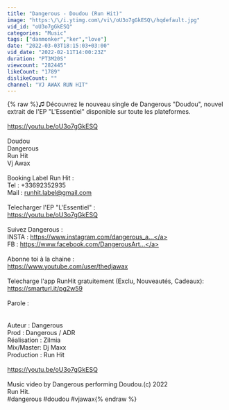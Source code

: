 ```yaml
---
title: "Dangerous - Doudou (Run Hit)"
image: "https:\/\/i.ytimg.com\/vi\/oU3o7gGkESQ\/hqdefault.jpg"
vid_id: "oU3o7gGkESQ"
categories: "Music"
tags: ["danmonker","ker","love"]
date: "2022-03-03T18:15:03+03:00"
vid_date: "2022-02-11T14:00:23Z"
duration: "PT3M20S"
viewcount: "282445"
likeCount: "1789"
dislikeCount: ""
channel: "VJ AWAX RUN HIT"
---
```

{% raw %}♫ Découvrez le nouveau single de Dangerous &quot;Doudou&quot;, nouvel extrait  de l'EP &quot;L'Essentiel&quot; disponible sur toute les plateformes.<br /><br /><a rel="nofollow" target="blank" href="https://youtu.be/oU3o7gGkESQ">https://youtu.be/oU3o7gGkESQ</a><br /><br />Doudou<br />Dangerous<br />Run Hit<br />Vj Awax<br /><br />Booking Label Run Hit :<br />Tel : +33692352935<br />Mail : runhit.label@gmail.com<br /><br />Telecharger l'EP &quot;L'Essentiel&quot; : <br /><a rel="nofollow" target="blank" href="https://youtu.be/oU3o7gGkESQ">https://youtu.be/oU3o7gGkESQ</a><br /><br />Suivez Dangerous : <br />INSTA : <a rel="nofollow" target="blank" href="https://www.instagram.com/dangerous_a...">https://www.instagram.com/dangerous_a...</a><br />FB : <a rel="nofollow" target="blank" href="https://www.facebook.com/DangerousArt...">https://www.facebook.com/DangerousArt...</a><br /><br />Abonne toi à la chaine : <br /><a rel="nofollow" target="blank" href="https://www.youtube.com/user/thedjawax">https://www.youtube.com/user/thedjawax</a><br /><br />Telecharge l'app RunHit gratuitement (Exclu, Nouveautés, Cadeaux):<br /><a rel="nofollow" target="blank" href="https://smarturl.it/pg2w59">https://smarturl.it/pg2w59</a><br /><br />Parole : <br /><br /><br />Auteur : Dangerous<br />Prod : Dangerous / ADR<br />Réalisation : Zilmia<br />Mix/Master: Dj Maxx<br />Production : Run Hit<br /><br /><a rel="nofollow" target="blank" href="https://youtu.be/oU3o7gGkESQ">https://youtu.be/oU3o7gGkESQ</a><br /><br />Music video by Dangerous performing Doudou.(c) 2022<br />Run Hit.<br />#dangerous #doudou #vjawax{% endraw %}
